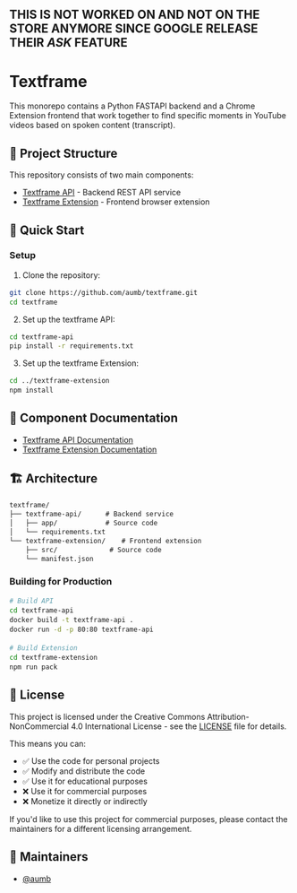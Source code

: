 ## THIS IS NOT WORKED ON AND NOT ON THE STORE ANYMORE SINCE GOOGLE RELEASE THEIR *ASK* FEATURE

<div align="center"
  <img src="./textframe.svg" alt="Project Logo" width="200"/>
</div>

# Textframe

This monorepo contains a Python FASTAPI backend and a Chrome Extension frontend that work together to find specific moments in YouTube videos based on spoken content (transcript).

## 📂 Project Structure

This repository consists of two main components:

- [Textframe API](./textframe-api/README.md) - Backend REST API service
- [Textframe Extension](./textframe-extension/README.md) - Frontend browser extension

## 🚀 Quick Start
### Setup

1. Clone the repository:
```bash
git clone https://github.com/aumb/textframe.git
cd textframe
```

2. Set up the textframe API:
```bash
cd textframe-api
pip install -r requirements.txt
```

3. Set up the textframe Extension:
```bash
cd ../textframe-extension
npm install
```

## 🔗 Component Documentation

- [Textframe API Documentation](./python-api/README.md)
- [Textframe Extension Documentation](./textframe-extension/README.md)

## 🏗️ Architecture

```
textframe/
├── textframe-api/      # Backend service
│   ├── app/            # Source code
│   └── requirements.txt
└── textframe-extension/    # Frontend extension
    ├── src/             # Source code
    └── manifest.json
```

### Building for Production

```bash
# Build API
cd textframe-api
docker build -t textframe-api .
docker run -d -p 80:80 textframe-api

# Build Extension
cd textframe-extension
npm run pack
```

## 📄 License

This project is licensed under the Creative Commons Attribution-NonCommercial 4.0 International License - see the [LICENSE](./LICENSE) file for details.

This means you can:
- ✅ Use the code for personal projects
- ✅ Modify and distribute the code
- ✅ Use it for educational purposes
- ❌ Use it for commercial purposes
- ❌ Monetize it directly or indirectly

If you'd like to use this project for commercial purposes, please contact the maintainers for a different licensing arrangement.

## 👥 Maintainers

- [@aumb](https://github.com/aumb)